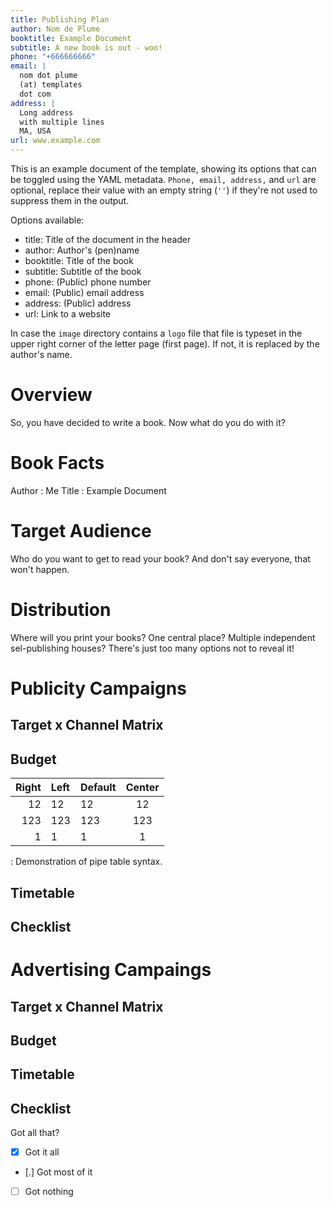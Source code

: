 ```yaml
---
title: Publishing Plan
author: Nom de Plume
booktitle: Example Document
subtitle: A new book is out - woo!
phone: "+666666666"
email: | 
  nom dot plume  
  (at) templates  
  dot com
address: |
  Long address  
  with multiple lines  
  MA, USA
url: www.example.com
---
```


This is an example document of the template, showing its options that can be toggled using the YAML metadata. `Phone, email, address,` and `url` are optional, replace their value with an empty string (`''`) if they're not used to suppress them in the output.

Options available:

- title: Title of the document in the header
- author: Author's (pen)name
- booktitle: Title of the book
- subtitle: Subtitle of the book
- phone: (Public) phone number
- email: (Public) email address
- address: (Public) address
- url: Link to a website

In case the `image` directory contains a `logo` file that file is typeset in the upper right corner of the letter page (first page). If not, it is replaced by the author's name.

# Overview
So, you have decided to write a book. Now what do you do with it?


# Book Facts

Author
: Me
Title
: Example Document

# Target Audience
Who do you want to get to read your book? And don't say everyone, that won't happen.

# Distribution
Where will you print your books? One central place? Multiple independent sel-publishing houses? There's just too many options not to reveal it!

# Publicity Campaigns
## Target x Channel Matrix
## Budget

| Right | Left | Default | Center |  
|------:|:-----|---------|:------:|  
|    12 | 12   | 12      |   12   |  
|   123 | 123  | 123     |   123  |   
|     1 | 1    | 1       |    1   |  

  : Demonstration of pipe table syntax.

## Timetable
## Checklist

# Advertising Campaings
## Target x Channel Matrix
## Budget
## Timetable
## Checklist

Got all that?

- [X] Got it all
- [.] Got most of it
- [ ] Got nothing
